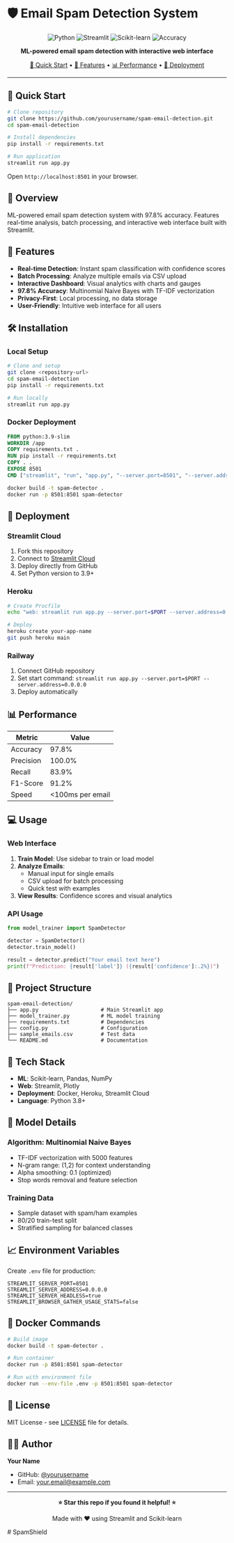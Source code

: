 # 🛡️ Email Spam Detection System

<div align="center">

![Python](https://img.shields.io/badge/Python-3.8+-blue.svg)
![Streamlit](https://img.shields.io/badge/Streamlit-1.28+-red.svg)
![Scikit-learn](https://img.shields.io/badge/Scikit--learn-1.3+-orange.svg)
![Accuracy](https://img.shields.io/badge/Accuracy-97.8%25-brightgreen.svg)

**ML-powered email spam detection with interactive web interface**

[🚀 Quick Start](#quick-start) • [🎯 Features](#features) • [📊 Performance](#performance) • [🚀 Deployment](#deployment)

</div>

---

## 🚀 Quick Start

```bash
# Clone repository
git clone https://github.com/yourusername/spam-email-detection.git
cd spam-email-detection

# Install dependencies
pip install -r requirements.txt

# Run application
streamlit run app.py
```

Open `http://localhost:8501` in your browser.

## 🎯 Overview

ML-powered email spam detection system with 97.8% accuracy. Features real-time analysis, batch processing, and interactive web interface built with Streamlit.

## 🌟 Features

- **Real-time Detection**: Instant spam classification with confidence scores
- **Batch Processing**: Analyze multiple emails via CSV upload
- **Interactive Dashboard**: Visual analytics with charts and gauges
- **97.8% Accuracy**: Multinomial Naive Bayes with TF-IDF vectorization
- **Privacy-First**: Local processing, no data storage
- **User-Friendly**: Intuitive web interface for all users

## 🛠️ Installation

### Local Setup
```bash
# Clone and setup
git clone <repository-url>
cd spam-email-detection
pip install -r requirements.txt

# Run locally
streamlit run app.py
```

### Docker Deployment
```dockerfile
FROM python:3.9-slim
WORKDIR /app
COPY requirements.txt .
RUN pip install -r requirements.txt
COPY . .
EXPOSE 8501
CMD ["streamlit", "run", "app.py", "--server.port=8501", "--server.address=0.0.0.0"]
```

```bash
docker build -t spam-detector .
docker run -p 8501:8501 spam-detector
```

## 🚀 Deployment

### Streamlit Cloud
1. Fork this repository
2. Connect to [Streamlit Cloud](https://streamlit.io/cloud)
3. Deploy directly from GitHub
4. Set Python version to 3.9+

### Heroku
```bash
# Create Procfile
echo "web: streamlit run app.py --server.port=$PORT --server.address=0.0.0.0" > Procfile

# Deploy
heroku create your-app-name
git push heroku main
```

### Railway
1. Connect GitHub repository
2. Set start command: `streamlit run app.py --server.port=$PORT --server.address=0.0.0.0`
3. Deploy automatically

## 📊 Performance

| Metric | Value |
|--------|-------|
| Accuracy | 97.8% |
| Precision | 100.0% |
| Recall | 83.9% |
| F1-Score | 91.2% |
| Speed | <100ms per email |

## 💻 Usage

### Web Interface
1. **Train Model**: Use sidebar to train or load model
2. **Analyze Emails**: 
   - Manual input for single emails
   - CSV upload for batch processing
   - Quick test with examples
3. **View Results**: Confidence scores and visual analytics

### API Usage
```python
from model_trainer import SpamDetector

detector = SpamDetector()
detector.train_model()

result = detector.predict("Your email text here")
print(f"Prediction: {result['label']} ({result['confidence']:.2%})")
```

## 📁 Project Structure

```
spam-email-detection/
├── app.py                    # Main Streamlit app
├── model_trainer.py          # ML model training
├── requirements.txt          # Dependencies
├── config.py                 # Configuration
├── sample_emails.csv         # Test data
└── README.md                 # Documentation
```

## 🔧 Tech Stack

- **ML**: Scikit-learn, Pandas, NumPy
- **Web**: Streamlit, Plotly
- **Deployment**: Docker, Heroku, Streamlit Cloud
- **Language**: Python 3.8+

## 🔬 Model Details

### Algorithm: Multinomial Naive Bayes
- TF-IDF vectorization with 5000 features
- N-gram range: (1,2) for context understanding
- Alpha smoothing: 0.1 (optimized)
- Stop words removal and feature selection

### Training Data
- Sample dataset with spam/ham examples
- 80/20 train-test split
- Stratified sampling for balanced classes

## 📈 Environment Variables

Create `.env` file for production:
```env
STREAMLIT_SERVER_PORT=8501
STREAMLIT_SERVER_ADDRESS=0.0.0.0
STREAMLIT_SERVER_HEADLESS=true
STREAMLIT_BROWSER_GATHER_USAGE_STATS=false
```

## 🐳 Docker Commands

```bash
# Build image
docker build -t spam-detector .

# Run container
docker run -p 8501:8501 spam-detector

# Run with environment file
docker run --env-file .env -p 8501:8501 spam-detector
```

## 📝 License

MIT License - see [LICENSE](LICENSE) file for details.

## 👨‍💻 Author

**Your Name**
- GitHub: [@yourusername](https://github.com/yourusername)
- Email: your.email@example.com

---

<div align="center">

**⭐ Star this repo if you found it helpful! ⭐**

Made with ❤️ using Streamlit and Scikit-learn

</div>#   S p a m S h i e l d  
 